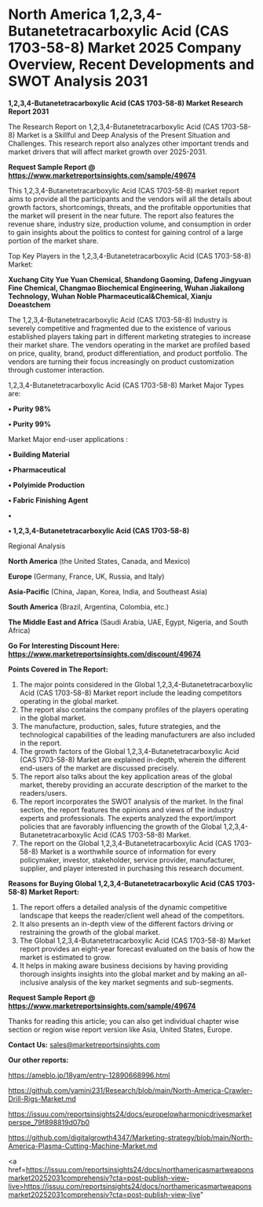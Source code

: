 # North America 1,2,3,4-Butanetetracarboxylic Acid (CAS 1703-58-8) Market 2025 Company Overview, Recent Developments and SWOT Analysis 2031

<strong>1,2,3,4-Butanetetracarboxylic Acid (CAS 1703-58-8) Market Research Report 2031</strong>

The Research Report on 1,2,3,4-Butanetetracarboxylic Acid (CAS 1703-58-8) Market is a Skillful and Deep Analysis of the Present Situation and Challenges. This research report also analyzes other important trends and market drivers that will affect market growth over 2025-2031.

<strong>Request Sample Report @ <a href=https://www.marketreportsinsights.com/sample/49674>https://www.marketreportsinsights.com/sample/49674</a></strong>

This 1,2,3,4-Butanetetracarboxylic Acid (CAS 1703-58-8) market report aims to provide all the participants and the vendors will all the details about growth factors, shortcomings, threats, and the profitable opportunities that the market will present in the near future. The report also features the revenue share, industry size, production volume, and consumption in order to gain insights about the politics to contest for gaining control of a large portion of the market share.

Top Key Players in the 1,2,3,4-Butanetetracarboxylic Acid (CAS 1703-58-8) Market:

<strong>Xuchang City Yue Yuan Chemical, Shandong Gaoming, Dafeng Jingyuan Fine Chemical, Changmao Biochemical Engineering, Wuhan Jiakailong Technology, Wuhan Noble Pharmaceutical&Chemical, Xianju Doeastchem</strong>

The 1,2,3,4-Butanetetracarboxylic Acid (CAS 1703-58-8) Industry is severely competitive and fragmented due to the existence of various established players taking part in different marketing strategies to increase their market share. The vendors operating in the market are profiled based on price, quality, brand, product differentiation, and product portfolio. The vendors are turning their focus increasingly on product customization through customer interaction.

1,2,3,4-Butanetetracarboxylic Acid (CAS 1703-58-8) Market Major Types are:

<strong>•  Purity 98%

•  Purity 99%</strong>

Market Major end-user applications :

<strong>•  Building Material

•  Pharmaceutical

•  Polyimide Production

•  Fabric Finishing Agent

•  

•  1,2,3,4-Butanetetracarboxylic Acid (CAS 1703-58-8)</strong>

Regional Analysis

</u><strong><b>North America</b></strong> (the United States, Canada, and Mexico)

<strong><b>Europe </b></strong>(Germany, France, UK, Russia, and Italy)

<strong><b>Asia-Pacific</b></strong> (China, Japan, Korea, India, and Southeast Asia)

<strong><b>South America</b></strong> (Brazil, Argentina, Colombia, etc.)

<strong><b>The Middle East and Africa</b></strong> (Saudi Arabia, UAE, Egypt, Nigeria, and South Africa)

<strong>Go For Interesting Discount Here: <a href=https://www.marketreportsinsights.com/discount/49674>https://www.marketreportsinsights.com/discount/49674</a></strong>

<strong>Points Covered in The Report:</strong>
<ol>
  <li>The major points considered in the Global 1,2,3,4-Butanetetracarboxylic Acid (CAS 1703-58-8) Market report include the leading competitors operating in the global market.</li>
  <li>The report also contains the company profiles of the players operating in the global market.</li>
  <li>The manufacture, production, sales, future strategies, and the technological capabilities of the leading manufacturers are also included in the report.</li>
  <li>The growth factors of the Global 1,2,3,4-Butanetetracarboxylic Acid (CAS 1703-58-8) Market are explained in-depth, wherein the different end-users of the market are discussed precisely.</li>
  <li>The report also talks about the key application areas of the global market, thereby providing an accurate description of the market to the readers/users.</li>
  <li>The report incorporates the SWOT analysis of the market. In the final section, the report features the opinions and views of the industry experts and professionals. The experts analyzed the export/import policies that are favorably influencing the growth of the Global 1,2,3,4-Butanetetracarboxylic Acid (CAS 1703-58-8) Market.</li>
  <li>The report on the Global 1,2,3,4-Butanetetracarboxylic Acid (CAS 1703-58-8) Market is a worthwhile source of information for every policymaker, investor, stakeholder, service provider, manufacturer, supplier, and player interested in purchasing this research document.</li>
</ol>
<strong>Reasons for Buying Global 1,2,3,4-Butanetetracarboxylic Acid (CAS 1703-58-8) Market Report:</strong>

<ol>
  <li>The report offers a detailed analysis of the dynamic competitive landscape that keeps the reader/client well ahead of the competitors.</li>
  <li>It also presents an in-depth view of the different factors driving or restraining the growth of the global market.</li>
  <li>The Global 1,2,3,4-Butanetetracarboxylic Acid (CAS 1703-58-8) Market report provides an eight-year forecast evaluated on the basis of how the market is estimated to grow.</li>
  <li>It helps in making aware business decisions by having providing thorough insights insights into the global market and by making an all-inclusive analysis of the key market segments and sub-segments.</li>
</ol>
<strong>Request Sample Report @ <a href=https://www.marketreportsinsights.com/sample/49674>https://www.marketreportsinsights.com/sample/49674</a></strong>


Thanks for reading this article; you can also get individual chapter wise section or region wise report version like Asia, United States, Europe.

<strong>Contact Us:</strong>
sales@marketreportsinsights.com

<strong>Our other reports:</strong>

<a href=https://ameblo.jp/18yam/entry-12890668996.html>https://ameblo.jp/18yam/entry-12890668996.html</a>

<a href=https://github.com/yamini231/Research/blob/main/North-America-Crawler-Drill-Rigs-Market.md>https://github.com/yamini231/Research/blob/main/North-America-Crawler-Drill-Rigs-Market.md</a>

<a href=https://issuu.com/reportsinsights24/docs/europelowharmonicdrivesmarketperspe_79f898819d07b0>https://issuu.com/reportsinsights24/docs/europelowharmonicdrivesmarketperspe_79f898819d07b0</a>

<a href=https://github.com/digitalgrowth4347/Marketing-strategy/blob/main/North-America-Plasma-Cutting-Machine-Market.md>https://github.com/digitalgrowth4347/Marketing-strategy/blob/main/North-America-Plasma-Cutting-Machine-Market.md</a>

<a href=https://issuu.com/reportsinsights24/docs/northamericasmartweaponsmarket20252031comprehensiv?cta=post-publish-view-live>https://issuu.com/reportsinsights24/docs/northamericasmartweaponsmarket20252031comprehensiv?cta=post-publish-view-live</a>"
